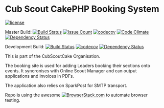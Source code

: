 # Cub Scout CakePHP Booking System

[![license](https://img.shields.io/github/license/CubScoutCake/CubEventBooking.svg)](https://github.com/CubScoutCake/CubEventBooking/blob/master/LICENSE)

Master Build: [![Build Status](https://travis-ci.org/CubScoutCake/CubEventBooking.svg?branch=master)](https://travis-ci.org/CubScoutCake/CubEventBooking)
[![Issue Count](https://codeclimate.com/github/CubScoutCake/CubEventBooking/badges/issue_count.svg)](https://codeclimate.com/github/CubScoutCake/CubEventBooking)
[![codecov](https://codecov.io/gh/CubScoutCake/CubEventBooking/branch/master/graph/badge.svg)](https://codecov.io/gh/CubScoutCake/CubEventBooking)
[![Code Climate](https://codeclimate.com/github/CubScoutCake/CubEventBooking/badges/gpa.svg)](https://codeclimate.com/github/CubScoutCake/CubEventBooking)
[![Dependency Status](https://www.versioneye.com/user/projects/5889318a1618a7004ce1686f/badge.svg?style=flat-square)](https://www.versioneye.com/user/projects/5889318a1618a7004ce1686f)

Development Build: [![Build Status](https://travis-ci.org/CubScoutCake/CubEventBooking.svg?branch=Development)](https://travis-ci.org/CubScoutCake/CubEventBooking) 
[![codecov](https://codecov.io/gh/CubScoutCake/CubEventBooking/branch/Development/graph/badge.svg)](https://codecov.io/gh/CubScoutCake/CubEventBooking) 
[![Dependency Status](https://www.versioneye.com/user/projects/5889317dc646260046723e18/badge.svg?style=flat-square)](https://www.versioneye.com/user/projects/5889317dc646260046723e18)


This is part of the CubScoutCake Organisation.

The booking site is used for adding Leaders booking their sections onto events. It syncronises with Online Scout Manager and can output applications and invoices in PDFs.

The application also relies on SparkPost for SMTP transport.

Repo is using the awesome [![BrowserStack.com](https://p3.zdusercontent.com/attachment/1015988/3spQJNxZqwf0p8wlx0Ey9Zqcn?token=eyJhbGciOiJkaXIiLCJlbmMiOiJBMTI4Q0JDLUhTMjU2In0..zwbjhQoQkp_XiJ0daVcp5A.eow0YjdnYLDWxR5lXKqcf-YqYdZi8rkDHMc-b-uQbiQYEvZGSFnomjeEIxSgi8KgQNRKs3JVOkNyHFmpDGf-CxIZrVFqPXupdHcouuaACR62TZzqCrUD_RphFyTkw_cQi_M2IwEA303wR7jgX-TRQDhP4d6MofzWIWE4kBbgcPGEFsbAsGs4pQnBuTInjtfITL92ZQz9BFN-zxk-e6xsc49S_6D0WaCTsqCS-oTADqykLXjVpdj0NqYu3JErZxAgCggC7ihblikvJJSxMKNTbPxwZDctvqXMXfhm7wcfRXQ.HBJie-8ATgXZJ0o0AG66tA)](http://browserstack.com/) to automate browser testing.
